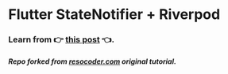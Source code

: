 # Flutter StateNotifier + Riverpod

### Learn from :point_right: [this post](https://resocoder.com/flutter-statenotifier-riverpod) :point_left:.

#### _Repo forked from [resocoder.com](https://resocoder.com) original tutorial._
